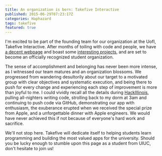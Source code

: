 ```yaml
---
title: An organization is born: Takefive Interactive
published: 2015-06-29T07:23:17Z
categories: Haphazard
tags: takefive
featured: true
---
```


I'm excited to be part of the founding team for our organization at the UofI, Takefive Interactive. After months of toiling with code and people, we have [a decent webpage](http://www.takefiveinteractive.com/) and boast some [interesting projects](http://github.com/TakefiveInteractive/WeatherMap), and are set to become an officially recognized student organization.<!--more-->

The sense of accomplishment and belonging has never been more intense, as I witnessed our team matures and an organization blossoms. We progressed from wandering desultorily about our target to a motivated group with clear objectives and systematic execution, and being there to push for every change and experiencing each step of improvement is more than joyful to me. I could vividly recall all the details during [HackIllinois](http://www.hackillinois.org/), pulling all-nighters writing code, strolling back to my dorm at 3am and continuing to push code via GitHub, demonstrating our app with enthusiasm, the exuberance erupted when we received the special prize from Apple, and a unforgettable dinner with Apple engineers. We would have never achieved this if not because of everyone's hard work and sacrifice.

We'll not stop here. Takefive will dedicate itself to helping students learn programming and building the most valued apps for the university. Should you be lucky enough to stumble upon this page as a student from UIUC, don't hesitate to join us!
